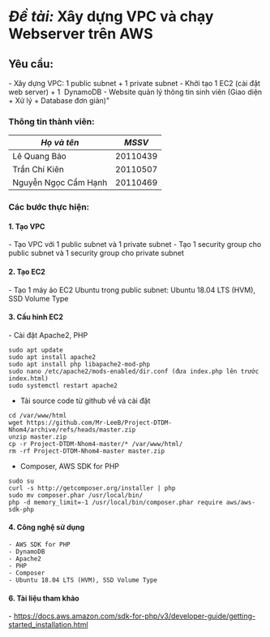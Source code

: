 # *Đề tài:* Xây dựng VPC và chạy Webserver trên AWS

## Yêu cầu:
- Xây dựng VPC: 1 public subnet + 1 private subnet
- Khởi tạo 1 EC2 (cài đặt web server) + 1  DynamoDB
- Website quản lý thông tin sinh viên (Giao diện + Xử lý + Database đơn giản)"


### Thông tin thành viên:

|*Họ và tên*            |*MSSV*     |
|-----------------------|-----------|
|Lê Quang Bảo           | 20110439  |
|Trần Chí Kiên          | 20110507  |
|Nguyễn Ngọc Cẩm Hạnh   | 20110469  |

### Các bước thực hiện:
#### 1. Tạo VPC
- Tạo VPC với 1 public subnet và 1 private subnet
- Tạo 1 security group cho public subnet và 1 security group cho private subnet
#### 2. Tạo EC2
- Tạo 1 máy ảo EC2 Ubuntu trong public subnet: Ubuntu 18.04 LTS (HVM), SSD Volume Type
#### 3. Cấu hình EC2
- Cài đặt Apache2, PHP
```
sudo apt update
sudo apt install apache2
sudo apt install php libapache2-mod-php
sudo nano /etc/apache2/mods-enabled/dir.conf (đưa index.php lên trước index.html)
sudo systemctl restart apache2
```
- Tải source code từ github về và cài đặt
```
cd /var/www/html
wget https://github.com/Mr-LeeB/Project-DTDM-Nhom4/archive/refs/heads/master.zip
unzip master.zip
cp -r Project-DTDM-Nhom4-master/* /var/www/html/
rm -rf Project-DTDM-Nhom4-master master.zip
```
- Composer, AWS SDK for PHP
```
sudo su
curl -s http://getcomposer.org/installer | php
sudo mv composer.phar /usr/local/bin/
php -d memory_limit=-1 /usr/local/bin/composer.phar require aws/aws-sdk-php
```
#### 4. Công nghệ sử dụng
```
- AWS SDK for PHP
- DynamoDB
- Apache2
- PHP
- Composer
- Ubuntu 18.04 LTS (HVM), SSD Volume Type
```
#### 6. Tài liệu tham khảo
- https://docs.aws.amazon.com/sdk-for-php/v3/developer-guide/getting-started_installation.html
